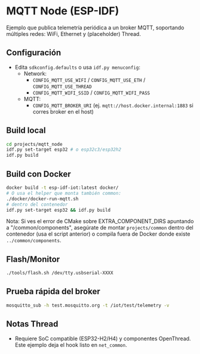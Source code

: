 # MQTT Node (ESP-IDF)

Ejemplo que publica telemetría periódica a un broker MQTT, soportando múltiples redes: WiFi, Ethernet y (placeholder) Thread.

## Configuración
- Edita `sdkconfig.defaults` o usa `idf.py menuconfig`:
  - Network:
    - `CONFIG_MQTT_USE_WIFI` / `CONFIG_MQTT_USE_ETH` / `CONFIG_MQTT_USE_THREAD`
    - `CONFIG_MQTT_WIFI_SSID` / `CONFIG_MQTT_WIFI_PASS`
  - MQTT:
    - `CONFIG_MQTT_BROKER_URI` (ej. `mqtt://host.docker.internal:1883` si corres broker en el host)

## Build local
```bash
cd projects/mqtt_node
idf.py set-target esp32 # o esp32c3/esp32h2
idf.py build
```

## Build con Docker
```bash
docker build -t esp-idf-iot:latest docker/
# O usa el helper que monta también common:
./docker/docker-run-mqtt.sh
# dentro del contenedor
idf.py set-target esp32 && idf.py build
```

Nota: Si ves el error de CMake sobre EXTRA_COMPONENT_DIRS apuntando a "/common/components",
asegúrate de montar `projects/common` dentro del contenedor (usa el script anterior) o
compila fuera de Docker donde existe `../common/components`.

## Flash/Monitor
```bash
./tools/flash.sh /dev/tty.usbserial-XXXX
```

## Prueba rápida del broker
```bash
mosquitto_sub -h test.mosquitto.org -t /iot/test/telemetry -v
```

## Notas Thread
- Requiere SoC compatible (ESP32-H2/H4) y componentes OpenThread. Este ejemplo deja el hook listo en `net_common`.
